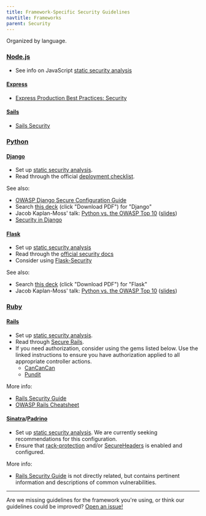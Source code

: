 ```yaml
---
title: Framework-Specific Security Guidelines
navtitle: Frameworks
parent: Security
---
```


Organized by language.

### [Node.js](https://nodejs.org/)

* See info on JavaScript [static security analysis](../static-analysis/#javascript)

#### [Express](https://expressjs.com/)

* [Express Production Best Practices: Security](https://expressjs.com/en/advanced/best-practice-security.html)

#### [Sails](http://sailsjs.org/)

* [Sails Security](http://sailsjs.org/documentation/concepts/security)

### [Python](https://www.python.org/)

#### [Django](https://www.djangoproject.com/)

* Set up [static security analysis](../static-analysis/#python).
* Read through the official [deployment checklist](https://docs.djangoproject.com/en/stable/howto/deployment/checklist/).

See also:

* [OWASP Django Secure Configuration Guide](https://www.owasp.org/index.php/SCG_WF_Django)
* Search [this deck](https://speakerdeck.com/mpirnat/shiny-lets-be-bad-guys-exploiting-and-mitigating-the-top-10-web-app-vulnerabilities-oscon-2016-edition) (click "Download PDF") for "Django"
* Jacob Kaplan-Moss' talk: [Python vs. the OWASP Top 10](https://www.youtube.com/watch?v=sra9x44lXgU) ([slides](https://speakerdeck.com/jacobian/python-vs-the-owasp-top-10))
* [Security in Django](https://docs.djangoproject.com/en/1.10/topics/security/)

#### [Flask](http://flask.pocoo.org/)

* Set up [static security analysis](../static-analysis/#python)
* Read through the [official security docs](http://flask.pocoo.org/docs/security/)
* Consider using [Flask-Security](https://pythonhosted.org/Flask-Security/)

See also:

* Search [this deck](https://speakerdeck.com/mpirnat/shiny-lets-be-bad-guys-exploiting-and-mitigating-the-top-10-web-app-vulnerabilities-oscon-2016-edition) (click "Download PDF") for "Flask"
* Jacob Kaplan-Moss' talk: [Python vs. the OWASP Top 10](https://www.youtube.com/watch?v=sra9x44lXgU) ([slides](https://speakerdeck.com/jacobian/python-vs-the-owasp-top-10))

### [Ruby](https://www.ruby-lang.org/)

#### [Rails](http://rubyonrails.org/)

* Set up [static security analysis](../static-analysis/#recommendations-by-language).
* Read through [Secure Rails](https://github.com/ankane/secure_rails).
* If you need authorization, consider using the gems listed below. Use the linked instructions to ensure you have authorization applied to all appropriate controller actions.
    * [CanCanCan](https://github.com/CanCanCommunity/cancancan#4-lock-it-down)
    * [Pundit](https://github.com/elabs/pundit#ensuring-policies-and-scopes-are-used)

More info:

* [Rails Security Guide](http://guides.rubyonrails.org/security.html)
* [OWASP Rails Cheatsheet](https://www.owasp.org/index.php/Ruby_on_Rails_Cheatsheet)

#### [Sinatra](http://www.sinatrarb.com/)/[Padrino](http://padrinorb.com/)

* Set up [static security analysis](../static-analysis/#recommendations-by-language). We are currently seeking recommendations for this configuration.
* Ensure that [rack-protection](https://github.com/sinatra/rack-protection) and/or [SecureHeaders](https://github.com/twitter/secureheaders) is enabled and configured.

More info:

* [Rails Security Guide](http://guides.rubyonrails.org/security.html) is not directly related, but contains pertinent information and descriptions of common vulnerabilities.

---

Are we missing guidelines for the framework you're using, or think our guidelines could be improved? [Open an issue!](https://github.com/18F/before-you-ship/issues/new)
